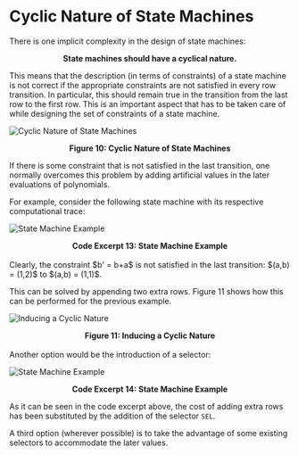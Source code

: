 # Cyclic Nature of State Machines

There is one implicit complexity in the design of state machines:

$$
\textbf{State machines should have a cyclical nature.}
$$

This means that the description (in terms of constraints) of a state machine is not correct if the appropriate constraints are not satisfied in every row transition. In particular, this should remain true in the transition from the last row to the first row. This is an important aspect that has to be taken care of while designing the set of constraints of a state machine.

![Cyclic Nature of State Machines](figures/fig10-cycl-ntr-sms.png)

<div align="center"><b> Figure 10: Cyclic Nature of State Machines </b></div>

If there is some constraint that is not satisfied in the last transition, one normally overcomes this problem by adding artificial values in the later evaluations of polynomials.

For example, consider the following state machine with its respective computational trace:

![State Machine Example](figures/fig11-sm-eg-cmpt-trc.png)

<div align="center"><b> Code Excerpt 13: State Machine Example </b></div>
<br>
Clearly, the constraint $b' = b+a$ is not satisfied in the last transition: $(a,b) = (1,2)$ to $(a,b) = (1,1)$.

This can be solved by appending two extra rows. Figure 11 shows how this can be performed for the previous example.

![Inducing a Cyclic Nature](figures/fig11-indc-cycl-ntr.png)

<div align="center"><b> Figure 11: Inducing a Cyclic Nature </b></div>
<br>
Another option would be the introduction of a selector:

![State Machine Example](figures/fig12-sel-eg-cyclc-sm.png)

<div align="center"><b> Code Excerpt 14: State Machine Example </b></div>

As it can be seen in the code excerpt above, the cost of adding extra rows has been substituted by the addition of the selector $\texttt{SEL}$.

A third option (wherever possible) is to take the advantage of some existing selectors to accommodate the later values.

